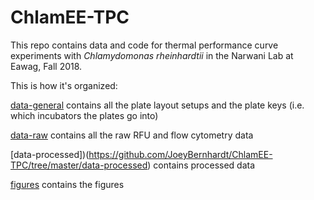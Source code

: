 # ChlamEE-TPC


This repo contains data and code for thermal performance curve experiments with *Chlamydomonas rheinhardtii* in the Narwani Lab at Eawag, Fall 2018.


This is how it's organized:

[data-general](https://github.com/JoeyBernhardt/ChlamEE-TPC/tree/master/data-general) contains all the plate layout setups and the plate keys (i.e. which incubators the plates go into)

[data-raw](https://github.com/JoeyBernhardt/ChlamEE-TPC/tree/master/data-raw) contains all the raw RFU and flow cytometry data

[data-processed])(https://github.com/JoeyBernhardt/ChlamEE-TPC/tree/master/data-processed) contains processed data

[figures](https://github.com/JoeyBernhardt/ChlamEE-TPC/tree/master/figures) contains the figures
